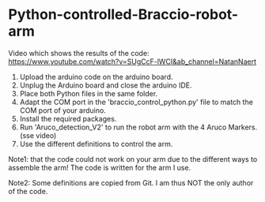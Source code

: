 # Python-controlled-Braccio-robot-arm
Video which shows the results of the code:
https://www.youtube.com/watch?v=SUgCcF-lWCI&ab_channel=NatanNaert

1. Upload the arduino code on the arduino board.
2. Unplug the Arduino board and close the arduino IDE.
3. Place both Python files in the same folder.
4. Adapt the COM port in the 'braccio_control_python.py' file to match the COM port of your arduino.
5. Install the required packages.
6. Run 'Aruco_detection_V2' to run the robot arm with the 4 Aruco Markers. (sse video)
7. Use the different definitions to control the arm.

Note1: that the code could not work on your arm due to the different ways to assemble the arm! The code is written for the arm I use.

Note2: Some definitions are copied from Git. I am thus NOT the only author of the code. 
